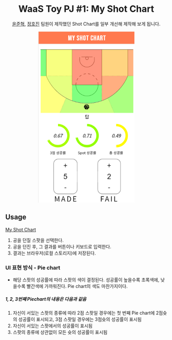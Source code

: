 <p align="center"> 
<h1 align="center">WaaS Toy PJ #1: My Shot Chart</h1>
</p>

<p align="center">
  <a href="https://github.com/junhyeog">윤준혁</a>, 
  <a href="https://github.com/froggagul">정호진</a> 팀원이 제작했던 Shot Chart를 일부 개선해 제작해 보게 됩니다.
</p>

<p align="center">
<img width="300" style="margin:0 auto" src="public/static/totalview.png"/>
</p>

## Usage
[My Shot Chart](https://basket.now.sh/)

1. 공을 던질 스팟을 선택한다.
2. 공을 던진 후, 그 결과를 버튼이나 키보드로 입력한다.
3. 결과는 브라우저(로컬 스토리지)에 저장된다.

### UI 표현 방식 - Pie chart

* 해당 스팟의 성공률에 따라 스팟의 색이 결정된다. 성공률이 높을수록 초록색에, 낮을수록 빨간색에 가까워진다. Pie chart의 색도 마찬가지이다.

##### 1, 2, 3번째 Piechart의 내용은 다음과 같음
1. 자신이 서있는 스팟의 종류에 따라 2점 스팟일 경우에는 첫 번째 Pie chart에 2점슛의 성공률이 표시되고, 3점 스팟일 경우에는 3점슛의 성공률이 표시됨
2. 자신이 서있는 스팟에서의 성공률이 표시됨
3. 스팟의 종류에 상관없이 모든 슛의 성공률이 표시됨
